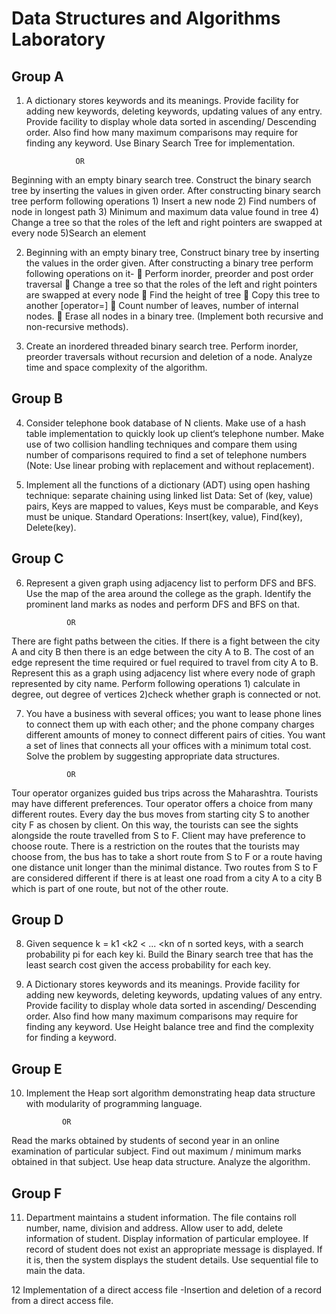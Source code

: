 # Data Structures and Algorithms Laboratory

## Group A

1. A dictionary stores keywords and its meanings. Provide facility for adding new
   keywords, deleting keywords, updating values of any entry. Provide facility to
   display whole data sorted in ascending/ Descending order. Also find how many
   maximum comparisons may require for finding any keyword. Use Binary Search
   Tree for implementation.

                  OR

Beginning with an empty binary search tree. Construct the binary search tree by
inserting the values in given order. After constructing binary search tree perform
following operations 1) Insert a new node 2) Find numbers of node in longest
path 3) Minimum and maximum data value found in tree 4) Change a tree so that
the roles of the left and right pointers are swapped at every node 5)Search an
element

2. Beginning with an empty binary tree, Construct binary tree by inserting the values
in the order given. After constructing a binary tree perform following operations
on it-
 Perform inorder, preorder and post order traversal
 Change a tree so that the roles of the left and right pointers are swapped at
every node
 Find the height of tree
 Copy this tree to another [operator=]
 Count number of leaves, number of internal nodes.
 Erase all nodes in a binary tree.
(Implement both recursive and non-recursive methods).

3. Create an inordered threaded binary search tree. Perform inorder, preorder
traversals without recursion and deletion of a node. Analyze time and space
complexity of the algorithm.

## Group B

4. Consider telephone book database of N clients. Make use of a hash table
implementation to quickly look up client‘s telephone number. Make use of two
collision handling techniques and compare them using number of comparisons
required to find a set of telephone numbers (Note: Use linear probing with
replacement and without replacement).

5. Implement all the functions of a dictionary (ADT) using open hashing technique:
separate chaining using linked list
Data: Set of (key, value) pairs, Keys are mapped to values, Keys must be
comparable, and Keys must be unique. Standard Operations: Insert(key, value),
Find(key), Delete(key).

## Group C

6. Represent a given graph using adjacency list to perform DFS and BFS. Use the
map of the area around the college as the graph. Identify the prominent land
marks as nodes and perform DFS and BFS on that.

                OR

There are fight paths between the cities. If there is a fight between the city A and
city B then there is an edge between the city A to B. The cost of an edge represent
the time required or fuel required to travel from city A to B. Represent this as a
graph using adjacency list where every node of graph represented by city name.
Perform following operations 1) calculate in degree, out degree of vertices
2)check whether graph is connected or not.

7. You have a business with several offices; you want to lease phone lines to
connect them up with each other; and the phone company charges different
amounts of money to connect different pairs of cities. You want a set of lines that
connects all your offices with a minimum total cost. Solve the problem by
suggesting appropriate data structures.

                OR

Tour operator organizes guided bus trips across the Maharashtra. Tourists may
have different preferences. Tour operator offers a choice from many different
routes. Every day the bus moves from starting city S to another city F as chosen
by client. On this way, the tourists can see the sights alongside the route travelled
from S to F. Client may have preference to choose route. There is a restriction on
the routes that the tourists may choose from, the bus has to take a short route from
S to F or a route having one distance unit longer than the minimal distance. Two
routes from S to F are considered different if there is at least one road from a city
A to a city B which is part of one route, but not of the other route.

## Group D

8. Given sequence k = k1 <k2 < ... <kn of n sorted keys, with a search probability pi
for each key ki. Build the Binary search tree that has the least search cost given
the access probability for each key.

9. A Dictionary stores keywords and its meanings. Provide facility for adding new
keywords, deleting keywords, updating values of any entry. Provide facility to
display whole data sorted in ascending/ Descending order. Also find how many
maximum comparisons may require for finding any keyword. Use Height balance
tree and find the complexity for finding a keyword.

## Group E

10. Implement the Heap sort algorithm demonstrating heap data structure with
modularity of programming language.

                OR

Read the marks obtained by students of second year in an online examination of
particular subject. Find out maximum / minimum marks obtained in that subject.
Use heap data structure. Analyze the algorithm.

## Group F

11. Department maintains a student information. The file contains roll number, name,
division and address. Allow user to add, delete information of student. Display
information of particular employee. If record of student does not exist an
appropriate message is displayed. If it is, then the system displays the student
details. Use sequential file to main the data.

12 Implementation of a direct access file -Insertion and deletion of a record from a
direct access file.
